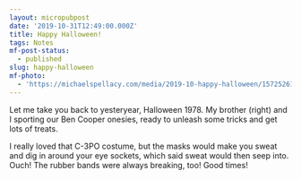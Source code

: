 ```yaml
---
layout: micropubpost
date: '2019-10-31T12:49:00.000Z'
title: Happy Halloween!
tags: Notes
mf-post-status:
  - published
slug: happy-halloween
mf-photo:
  - 'https://michaelspellacy.com/media/2019-10-happy-halloween/1572526187086.jpg'
---
```

Let me take you back to yesteryear, Halloween 1978. My brother (right) and I sporting our Ben Cooper onesies, ready to unleash some tricks and get lots of treats.

I really loved that C-3PO costume, but the masks would make you sweat and dig in around your eye sockets, which said sweat would then seep into. Ouch! The rubber bands were always breaking, too! Good times!

